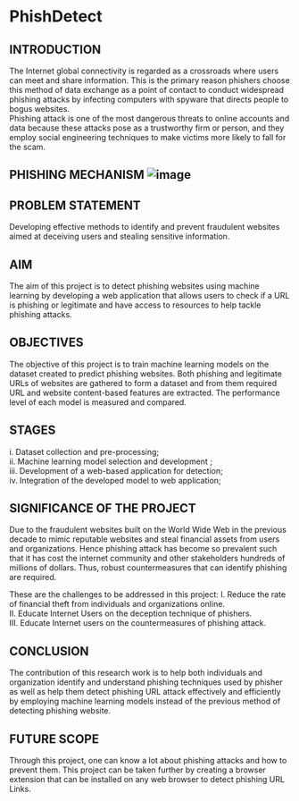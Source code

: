 # PhishDetect

## INTRODUCTION

The Internet global connectivity is regarded as a crossroads where users can meet and share information. This is the primary reason phishers choose this method of data exchange as a point of contact to conduct widespread phishing attacks by infecting computers with spyware that directs people to bogus websites. <br>
Phishing attack is one of the most dangerous threats to online accounts and data because these attacks pose as a trustworthy firm or person, and they employ social engineering techniques to make victims more likely to fall for the scam.

## PHISHING MECHANISM ![image](https://github.com/vishak-hk/PhishDetect/assets/87275085/455064c7-59f4-4433-87e8-47c4e2bcb427)

## PROBLEM STATEMENT

Developing effective methods to identify and prevent fraudulent websites aimed at deceiving users and stealing sensitive information.

## AIM

The aim of this project is to detect phishing websites using machine learning by developing a web application that allows users to check if a URL is phishing or legitimate and have access to resources to help tackle phishing attacks.

## OBJECTIVES

The objective of this project is to train machine learning models on the dataset created to predict phishing websites. Both phishing and legitimate URLs of websites are gathered to form a dataset and from them required URL and website content-based features are extracted. The performance level of each model is measured and compared.

## STAGES

i. Dataset collection and pre-processing; <br>
ii. Machine learning model selection and development ; <br>
iii. Development of a web-based application for detection; <br>
iv. Integration of the developed model to web application;

## SIGNIFICANCE OF THE PROJECT

Due to the fraudulent websites built on the World Wide Web in the previous decade to mimic reputable websites and steal financial assets from users and organizations. Hence phishing attack has become so prevalent such that it has cost the internet community and other stakeholders hundreds of millions of dollars. Thus, robust countermeasures that can identify phishing are required. 

These are the challenges to be addressed in this project:
I. Reduce the rate of financial theft from individuals and organizations online. <br>
II. Educate Internet Users on the deception technique of phishers. <br>
III. Educate Internet users on the countermeasures of phishing attack.

## CONCLUSION

The contribution of this research work is to help both individuals and organization identify and understand phishing techniques used by phisher as well as help them detect phishing URL attack effectively and efficiently by employing machine learning models instead of the previous method of detecting phishing website.

## FUTURE SCOPE 

Through this project, one can know a lot about phishing attacks and how to prevent them. This project can be taken further by creating a browser extension that can be installed on any web browser to detect phishing URL Links. 




